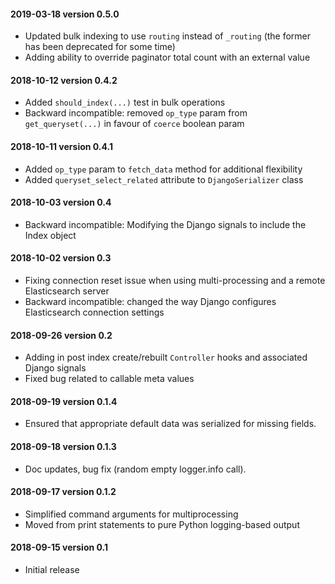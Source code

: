 #### 2019-03-18 version 0.5.0

* Updated bulk indexing to use `routing` instead of `_routing` (the former has been deprecated for some time)
* Adding ability to override paginator total count with an external value

#### 2018-10-12 version 0.4.2

* Added `should_index(...)` test in bulk operations
* Backward incompatible: removed `op_type` param from `get_queryset(...)` in favour of `coerce` boolean param

#### 2018-10-11 version 0.4.1

* Added `op_type` param to `fetch_data` method for additional flexibility
* Added `queryset_select_related` attribute to `DjangoSerializer` class

#### 2018-10-03 version 0.4

* Backward incompatible: Modifying the Django signals to include the Index object

#### 2018-10-02 version 0.3

* Fixing connection reset issue when using multi-processing and a remote Elasticsearch server
* Backward incompatible: changed the way Django configures Elasticsearch connection settings

#### 2018-09-26 version 0.2

* Adding in post index create/rebuilt `Controller` hooks and associated Django signals
* Fixed bug related to callable meta values

#### 2018-09-19 version 0.1.4

* Ensured that appropriate default data was serialized for missing fields.

#### 2018-09-18 version 0.1.3

* Doc updates, bug fix (random empty logger.info call).

#### 2018-09-17 version 0.1.2

* Simplified command arguments for multiprocessing
* Moved from print statements to pure Python logging-based output

#### 2018-09-15 version 0.1

* Initial release
